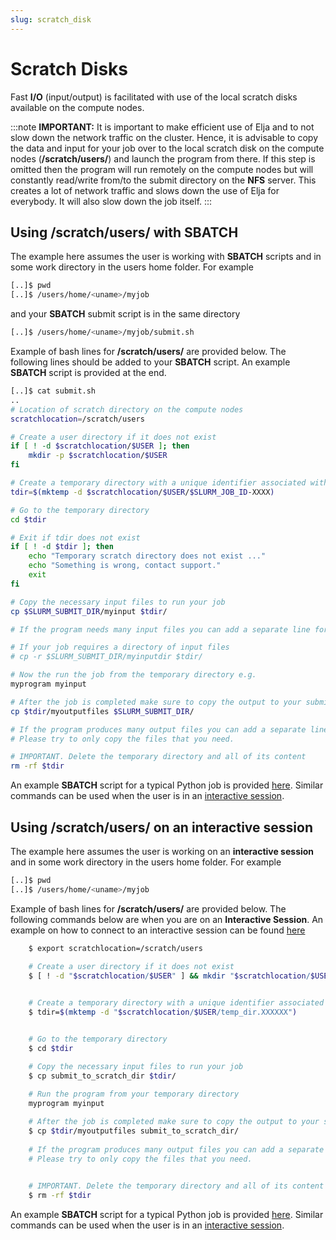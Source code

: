 ```yaml
---
slug: scratch_disk
---
```


# Scratch Disks

Fast **I/O** (input/output) is facilitated with use of the local scratch disks available on the compute nodes.

:::note
**IMPORTANT:** It is important to make efficient use of Elja and to not slow down the network traffic on the cluster. Hence, it is advisable to copy the data and input for your job over to the local scratch disk on the compute nodes (**/scratch/users/**) and launch the program from there. If this step is omitted then the program will run remotely on the compute nodes but will constantly read/write from/to the submit directory on the **NFS** server. This creates a lot of network traffic and slows down the use of Elja for everybody. It will also slow down the job itself.
:::

## Using /scratch/users/ with SBATCH

The example here assumes the user is working with **SBATCH** scripts and in some work directory in the users home folder. For example

```bash
[..]$ pwd
[..]$ /users/home/<uname>/myjob
```

and your **SBATCH** submit script is in the same directory

```bash
[..]$ /users/home/<uname>/myjob/submit.sh
```

Example of bash lines for **/scratch/users/** are provided below. The following lines should be added to your **SBATCH** script. An example **SBATCH** script is provided at the end.

```bash
[..]$ cat submit.sh
..
# Location of scratch directory on the compute nodes
scratchlocation=/scratch/users

# Create a user directory if it does not exist
if [ ! -d $scratchlocation/$USER ]; then
    mkdir -p $scratchlocation/$USER
fi

# Create a temporary directory with a unique identifier associated with your jobid
tdir=$(mktemp -d $scratchlocation/$USER/$SLURM_JOB_ID-XXXX)

# Go to the temporary directory
cd $tdir

# Exit if tdir does not exist
if [ ! -d $tdir ]; then
    echo "Temporary scratch directory does not exist ..."
    echo "Something is wrong, contact support."
    exit
fi

# Copy the necessary input files to run your job
cp $SLURM_SUBMIT_DIR/myinput $tdir/

# If the program needs many input files you can add a separate line for each file.

# If your job requires a directory of input files
# cp -r $SLURM_SUBMIT_DIR/myinputdir $tdir/

# Now the run the job from the temporary directory e.g.
myprogram myinput

# After the job is completed make sure to copy the output to your submit directory.
cp $tdir/myoutputfiles $SLURM_SUBMIT_DIR/

# If the program produces many output files you can add a separate line for each file.
# Please try to only copy the files that you need.

# IMPORTANT. Delete the temporary directory and all of its content
rm -rf $tdir

```
An example **SBATCH** script for a typical Python job is provided [here](../files/py_submit.txt). Similar commands can be used when the user is in an [interactive session](interactive_session).



## Using /scratch/users/ on an interactive session
The example here assumes the user is working on an **interactive session** and in some work directory in the users home folder. For example

```bash
[..]$ pwd
[..]$ /users/home/<uname>/myjob
```


Example of bash lines for **/scratch/users/** are provided below. The following commands below are when you are on an **Interactive Session**. An example on how to connect to an interactive session  can be found [here](interactive_session)

```bash
	$ export scratchlocation=/scratch/users 
	
	# Create a user directory if it does not exist
	$ [ ! -d "$scratchlocation/$USER" ] && mkdir "$scratchlocation/$USER"


	# Create a temporary directory with a unique identifier associated with your jobid
	$ tdir=$(mktemp -d "$scratchlocation/$USER/temp_dir.XXXXXX")


	# Go to the temporary directory
	$ cd $tdir

	# Copy the necessary input files to run your job
	$ cp submit_to_scratch_dir $tdir/
	
	# Run the program from your temporary directory
	myprogram myinput

	# After the job is completed make sure to copy the output to your submit directory.
	$ cp $tdir/myoutputfiles submit_to_scratch_dir/
	
	# If the program produces many output files you can add a separate line for each file.
	# Please try to only copy the files that you need.

	
	# IMPORTANT. Delete the temporary directory and all of its content
	$ rm -rf $tdir
```

An example **SBATCH** script for a typical Python job is provided [here](../files/py_submit.txt). Similar commands can be used when the user is in an [interactive session](interactive_session).